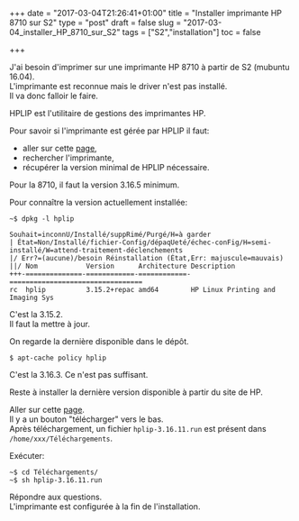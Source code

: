 ﻿+++
date = "2017-03-04T21:26:41+01:00"
title = "Installer imprimante HP 8710 sur S2"
type = "post"
draft = false
slug = "2017-03-04_installer_HP_8710_sur_S2"
tags = ["S2","installation"]
toc = false

+++

J'ai besoin d'imprimer sur une imprimante HP 8710 à partir de S2 (mubuntu 16.04).  
L'imprimante est reconnue mais le driver n'est pas installé.  
Il va donc falloir le faire.  

HPLIP est l'utilitaire de gestions des imprimantes HP.  

Pour savoir si l'imprimante est gérée par HPLIP il faut:

* aller sur cette [page](http://hplipopensource.com/hplip-web/supported_devices/index.html),  
* rechercher l'imprimante,
* récupérer la version minimal de HPLIP nécessaire.  

Pour la 8710, il faut la version 3.16.5 minimum.  

Pour connaître la version actuellement installée:

```
~$ dpkg -l hplip

Souhait=inconnU/Installé/suppRimé/Purgé/H=à garder
| État=Non/Installé/fichier-Config/dépaqUeté/échec-conFig/H=semi-installé/W=attend-traitement-déclenchements
|/ Err?=(aucune)/besoin Réinstallation (État,Err: majuscule=mauvais)
||/ Nom            Version      Architecture Description
+++-==============-============-============-=================================
rc  hplip          3.15.2+repac amd64        HP Linux Printing and Imaging Sys

```

C'est la 3.15.2.  
Il faut la mettre à jour.  

On regarde la dernière disponible dans le dépôt.  

```
$ apt-cache policy hplip

```

C'est la 3.16.3. Ce n'est pas suffisant.  

Reste à installer la dernière version disponible à partir du site de HP.  

Aller sur cette [page](http://hplipopensource.com/hplip-web/downloads.html).  
Il y a un bouton "télécharger" vers le bas.  
Après téléchargement, un  fichier `hplip-3.16.11.run` est présent dans `/home/xxx/Téléchargements`.  

Exécuter:

```
~$ cd Téléchargements/
~$ sh hplip-3.16.11.run
```

Répondre aux questions.  
L'imprimante est configurée à la fin de l'installation.  

